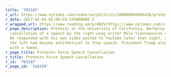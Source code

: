 ```yaml
---
title: '703187'
r_url: https://www.nytimes.com/video/us/politics/100000004908426/protests-force-speech-cancellation.html
r_date: 2017-02-03 02:00:59.539000000 Z
r_wrapped_url: https://www.reading.am/p/4B2V/https://www.nytimes.com/video/us/politics/100000004908426/protests-force-speech-cancellation.html
r_page_description: Protests at the University of California, Berkeley, forced the
  cancellation of a speech by the right-wing writer Milo Yiannopoulos on Wednesday.
  He responded with his own video posted to YouTube later that night, saying that
  the left had become antithetical to free speech. President Trump also weighed in
  with a tweet.
r_page_title: Protests Force Speech Cancellation
r_title: Protests Force Speech Cancellation
r_id: '703187'
r_page_id: '516159'
---
```


